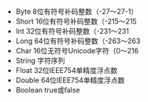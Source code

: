 * Byte 8位有符号补码整数（-27～27-1）
* Short 16位有符号补码整数（-215～215
* Int 32位有符号补码整数（-231～231
* Long 64位有符号补码整数（-263～263
* Char 16位无符号Unicode字符（0～216
* String 字符序列
* Float 32位IEEE754单精度浮点数
* Double 64位IEEE754单精度浮点数
* Boolean true或false